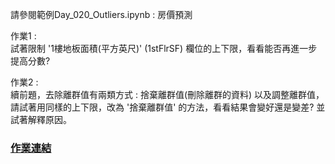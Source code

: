 
請參閱範例Day_020_Outliers.ipynb : 房價預測  



作業1 :   
試著限制 '1樓地板面積(平方英尺)' (1stFlrSF) 欄位的上下限，看看能否再進一步提高分數?  



作業2 :   
續前題，去除離群值有兩類方式 :  捨棄離群值(刪除離群的資料) 以及調整離群值，請試著用同樣的上下限，改為 '捨棄離群值' 的方法，看看結果會變好還是變差? 並試著解釋原因。  




### [作業連結](https://github.com/zizhu13791/2nd-ML100Days/blob/master/homework/Day_020_HW.ipynb)
